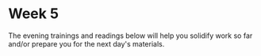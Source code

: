 # Week 5

The evening trainings and readings below will help you solidify work so far and/or prepare you for the next day's materials.

<!--

### Monday

1. Finish Tunely-Angular through sprint 4.  

1. 

### Tuesday

### Wednesday

### Thursday

### Weekend

-->
